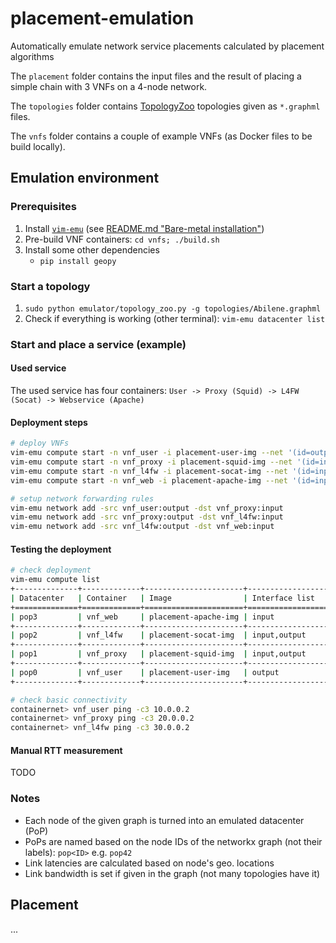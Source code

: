 # placement-emulation
Automatically emulate network service placements calculated by placement algorithms

The `placement` folder contains the input files and the result of placing a simple chain with 3 VNFs on a 4-node network.

The `topologies` folder contains [TopologyZoo](http://www.topology-zoo.org) topologies given as `*.graphml` files.

The `vnfs` folder contains a couple of example VNFs (as Docker files to be build locally).

## Emulation environment

### Prerequisites

1. Install [`vim-emu`](https://osm.etsi.org/gitweb/?p=osm/vim-emu.git) (see [README.md "Bare-metal installation"](https://osm.etsi.org/gitweb/?p=osm/vim-emu.git;a=blob;f=README.md;h=ba22ec342ed5d60bf65770aa154adce8b0fcc141;hb=HEAD))
1. Pre-build VNF containers: `cd vnfs; ./build.sh`
1. Install some other dependencies
    * `pip install geopy`

### Start a topology

1. `sudo python emulator/topology_zoo.py -g topologies/Abilene.graphml`
1. Check if everything is working (other terminal): `vim-emu datacenter list`

### Start and place a service (example)

#### Used service

The used service has four containers:
`User -> Proxy (Squid) -> L4FW (Socat) -> Webservice (Apache)`

#### Deployment steps

```bash
# deploy VNFs
vim-emu compute start -n vnf_user -i placement-user-img --net '(id=output,ip=10.0.0.1/24)' -d pop0
vim-emu compute start -n vnf_proxy -i placement-squid-img --net '(id=input,ip=10.0.0.2/24),(id=output,ip=20.0.0.1/24)' -d pop1
vim-emu compute start -n vnf_l4fw -i placement-socat-img --net '(id=input,ip=20.0.0.2/24),(id=output,ip=30.0.0.1/24)' -d pop2
vim-emu compute start -n vnf_web -i placement-apache-img --net '(id=input,ip=30.0.0.2/24)' -d pop3

# setup network forwarding rules
vim-emu network add -src vnf_user:output -dst vnf_proxy:input
vim-emu network add -src vnf_proxy:output -dst vnf_l4fw:input
vim-emu network add -src vnf_l4fw:output -dst vnf_web:input

```

#### Testing the deployment

```bash
# check deployment
vim-emu compute list
+--------------+-------------+----------------------+------------------+-------------------------+
| Datacenter   | Container   | Image                | Interface list   | Datacenter interfaces   |
+==============+=============+======================+==================+=========================+
| pop3         | vnf_web     | placement-apache-img | input            | dc4.s1-eth3             |
+--------------+-------------+----------------------+------------------+-------------------------+
| pop2         | vnf_l4fw    | placement-socat-img  | input,output     | dc3.s1-eth3,dc3.s1-eth4 |
+--------------+-------------+----------------------+------------------+-------------------------+
| pop1         | vnf_proxy   | placement-squid-img  | input,output     | dc2.s1-eth3,dc2.s1-eth4 |
+--------------+-------------+----------------------+------------------+-------------------------+
| pop0         | vnf_user    | placement-user-img   | output           | dc1.s1-eth3             |
+--------------+-------------+----------------------+------------------+-------------------------+

# check basic connectivity
containernet> vnf_user ping -c3 10.0.0.2
containernet> vnf_proxy ping -c3 20.0.0.2
containernet> vnf_l4fw ping -c3 30.0.0.2
```

#### Manual RTT measurement

TODO


### Notes

* Each node of the given graph is turned into an emulated datacenter (PoP)
* PoPs are named based on the node IDs of the networkx graph (not their labels): `pop<ID>` e.g. `pop42`
* Link latencies are calculated based on node's geo. locations
* Link bandwidth is set if given in the graph (not many topologies have it)


## Placement

...
